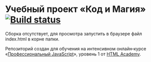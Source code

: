 # Учебный проект «Код и Магия» [![Build status][travis-image]][travis-url]

Сборка отсутствует, для просмотра запустить в браузере файл index.html в корне папки. 

Репозиторий создан для обучения на интенсивном онлайн‑курсе «[Профессиональный JavaScript](https://htmlacademy.ru/intensive/javascript)», уровень 1 от [HTML Academy](https://htmlacademy.ru).

[travis-image]: https://travis-ci.com/htmlacademy-javascript/799917-code-and-magick-18.svg?branch=master
[travis-url]: https://travis-ci.com/htmlacademy-javascript/799917-code-and-magick-18
